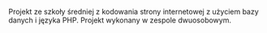 Projekt ze szkoły średniej z kodowania strony internetowej z użyciem bazy danych i języka PHP.
Projekt wykonany w zespole dwuosobowym.
